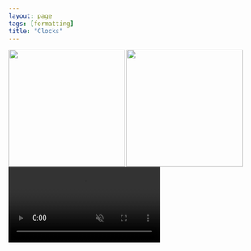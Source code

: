 ```yaml
---
layout: page
tags: [formatting]
title: "Clocks"
---
```



<a href="url"><img src="http://gtendas.github.io/orologi/carriage1.jpg" align="left" height="230" ></a>  <a href="url"><img src="http://gtendas.github.io/orologi/carriage2.mp4" align="left" height="230" ></a>

<video muted autoplay controls>
    <source src="http://gtendas.github.io/orologi/carriage2.mp4" type="video/mp4">
</video>

